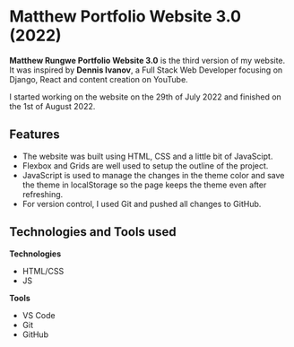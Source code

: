 # Matthew Portfolio Website 3.0 (2022)
 
 **Matthew Rungwe Portfolio Website 3.0** is the third version of my website. It was inspired by **Dennis Ivanov**, a Full Stack Web Developer focusing on Django, React and content creation on YouTube. 


 I started working on the website on the 29th of July 2022 and finished on the 1st of August 2022.

 ## Features

- The website was built using HTML, CSS and a little bit of JavaScipt. 
- Flexbox and Grids are well used to setup the outline of the project.
- JavaScript is used to manage the changes in the theme color and save the theme in localStorage so the page keeps the theme even after refreshing.
- For version control, I used Git and pushed all changes to GitHub.

## Technologies and Tools used

**Technologies**
 - HTML/CSS
 - JS

 **Tools**
 - VS Code
 - Git
 - GitHub

 